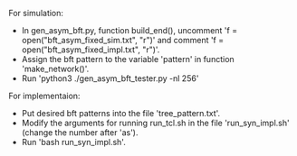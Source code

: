 For simulation:
- In gen_asym_bft.py, function build_end(), uncomment 'f = open("bft_asym_fixed_sim.txt", "r")' and comment 'f = open("bft_asym_fixed_impl.txt", "r")'.
- Assign the bft pattern to the variable 'pattern' in function 'make_network()'.
- Run 'python3 ./gen_asym_bft_tester.py -nl 256'

For implementaion:
- Put desired bft patterns into the file 'tree_pattern.txt'.
- Modify the arguments for running run_tcl.sh in the file 'run_syn_impl.sh' (change the number after 'as').
- Run 'bash run_syn_impl.sh'.
